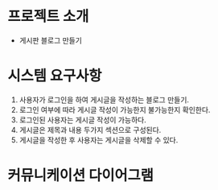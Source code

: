 # 프로젝트 소개
- 게시판 블로그 만들기

# 시스템 요구사항
1. 사용자가 로그인을 하여 게시글을 작성하는 블로그 만들기.
2. 로그인 여부에 따라 게시글 작성이 가능한지 불가능한지 확인한다.
3. 로그인된 사용자는 게시글 작성이 가능하다.
4. 게시글은 제목과 내용 두가지 섹션으로 구성된다.
5. 게시글을 작성한 후 사용자는 게시글을 삭제할 수 있다.

# 커뮤니케이션 다이어그램


